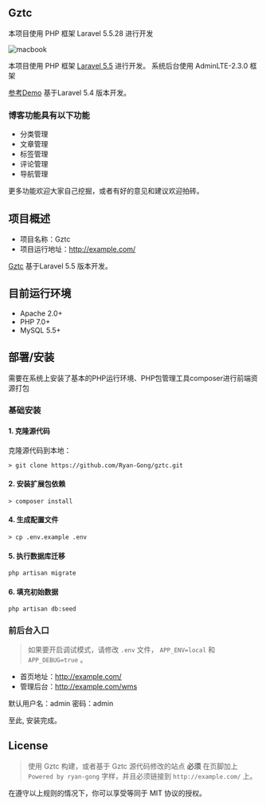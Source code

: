 ## Gztc

本项目使用 PHP 框架 Laravel 5.5.28 进行开发 

![macbook](https://raw.githubusercontent.com/cong5/myPersimmon/master/screen.jpg)


本项目使用 PHP 框架 [Laravel 5.5](https://doc.laravel-china.org/docs/5.5/) 进行开发。 
系统后台使用 AdminLTE-2.3.0 框架

[参考Demo](https://github.com/Cong5/myPersimmon) 基于Laravel 5.4 版本开发。

### 博客功能具有以下功能

- 分类管理
- 文章管理
- 标签管理
- 评论管理
- 导航管理


更多功能欢迎大家自己挖掘，或者有好的意见和建议欢迎拍砖。


## 项目概述

* 项目名称：Gztc
* 项目运行地址：http://example.com/

[Gztc](https://github.com/Ryan-Gong/gztc) 基于Laravel 5.5 版本开发。

## 目前运行环境

- Apache 2.0+
- PHP 7.0+
- MySQL 5.5+

## 部署/安装

需要在系统上安装了基本的PHP运行环境、PHP包管理工具composer进行前端资源打包

### 基础安装

#### 1. 克隆源代码

克隆源代码到本地：

    > git clone https://github.com/Ryan-Gong/gztc.git

#### 2. 安装扩展包依赖

    > composer install

#### 4. 生成配置文件

    > cp .env.example .env

    
#### 5. 执行数据库迁移

```shell
php artisan migrate
```

#### 6. 填充初始数据

```shell
php artisan db:seed
```

### 前后台入口

> 如果要开启调试模式，请修改 `.env` 文件， `APP_ENV=local` 和 `APP_DEBUG=true` 。

* 首页地址：http://example.com/
* 管理后台：http://example.com/wms

默认用户名：admin
密码：admin

至此, 安装完成。


## License

> 使用 Gztc 构建，或者基于 Gztc 源代码修改的站点 **必须** 在页脚加上 `Powered by ryan-gong` 字样，并且必须链接到 `http://example.com/` 上。

在遵守以上规则的情况下，你可以享受等同于 MIT 协议的授权。

